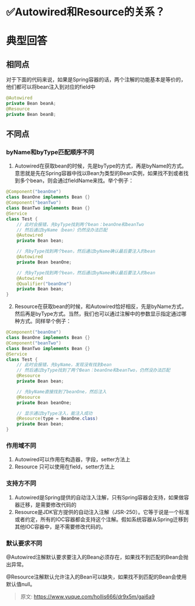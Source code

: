 # ✅Autowired和Resource的关系？


# 典型回答

## 相同点
对于下面的代码来说，如果是Spring容器的话，两个注解的功能基本是等价的，他们都可以将bean注入到对应的field中
```java
@Autowired
private Bean beanA;
@Resource
private Bean beanB;
```


## 不同点

### byName和byType匹配顺序不同

1. Autowired在获取bean的时候，先是byType的方式，再是byName的方式。意思就是先在Spring容器中找以Bean为类型的Bean实例，如果找不到或者找到多个bean，则会通过fieldName来找。举个例子：
```java
@Component("beanOne")
class BeanOne implements Bean {}
@Component("beanTwo")
class BeanTwo implements Bean {}
@Service
class Test {
    // 此时会报错，先byType找到两个bean：beanOne和beanTwo
    // 然后通过byName（bean）仍然没办法匹配
	@Autowired
    private Bean bean; 

    // 先byType找到两个bean，然后通过byName确认最后要注入的bean
    @Autowired
    private Bean beanOne;

    // 先byType找到两个bean，然后通过byName确认最后要注入的bean
    @Autowired
    @Qualifier("beanOne")
    private Bean bean;
}
```

2. Resource在获取bean的时候，和Autowired恰好相反，先是byName方式，然后再是byType方式。当然，我们也可以通过注解中的参数显示指定通过哪种方式。同样举个例子：
```java
@Component("beanOne")
class BeanOne implements Bean {}
@Component("beanTwo")
class BeanTwo implements Bean {}
@Service
class Test {
    // 此时会报错，先byName，发现没有找到bean
    // 然后通过byType找到了两个Bean：beanOne和beanTwo，仍然没办法匹配
	@Resource
    private Bean bean; 

    // 先byName直接找到了beanOne，然后注入
    @Resource
    private Bean beanOne;

    // 显示通过byType注入，能注入成功
    @Resource(type = BeanOne.class)
    private Bean bean;
}
```

### 作用域不同

1. Autowired可以作用在构造器，字段，setter方法上
2. Resource 只可以使用在field，setter方法上

### 支持方不同

1. Autowired是Spring提供的自动注入注解，只有Spring容器会支持，如果做容器迁移，是需要修改代码的
2. Resource是JDK官方提供的自动注入注解（JSR-250）。它等于说是一个标准或者约定，所有的IOC容器都会支持这个注解。假如系统容器从Spring迁移到其他IOC容器中，是不需要修改代码的。


### 默认要求不同

@Autowired注解默认要求要注入的Bean必须存在，如果找不到匹配的Bean会抛出异常。

@Resource注解默认允许注入的Bean可以缺失，如果找不到匹配的Bean会使用默认值null。


> 原文: <https://www.yuque.com/hollis666/dr9x5m/gai6a9>